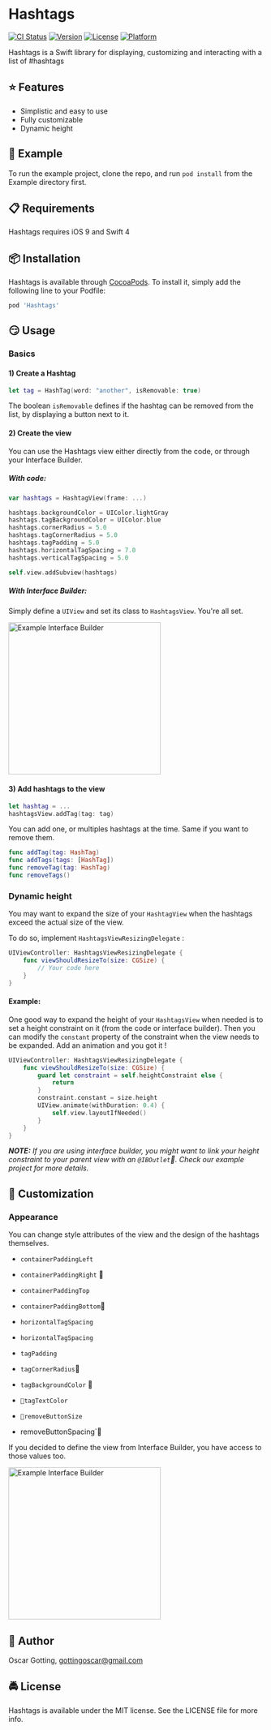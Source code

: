 # Hashtags

[![CI Status](https://img.shields.io/travis/gottingoscar@gmail.com/Hashtags.svg?style=flat)](https://travis-ci.org/gottingoscar@gmail.com/Hashtags)
[![Version](https://img.shields.io/cocoapods/v/Hashtags.svg?style=flat)](https://cocoapods.org/pods/Hashtags)
[![License](https://img.shields.io/cocoapods/l/Hashtags.svg?style=flat)](https://cocoapods.org/pods/Hashtags)
[![Platform](https://img.shields.io/cocoapods/p/Hashtags.svg?style=flat)](https://cocoapods.org/pods/Hashtags)


Hashtags is a Swift library for displaying, customizing and interacting with a list of #hashtags

## :star: Features
- Simplistic and easy to use
- Fully customizable
- Dynamic height


##  📲 Example

To run the example project, clone the repo, and run `pod install` from the Example directory first.

## 📋 Requirements

Hashtags requires iOS 9 and Swift 4

##  📦 Installation

Hashtags is available through [CocoaPods](https://cocoapods.org). To install
it, simply add the following line to your Podfile:

```ruby
pod 'Hashtags'
```

## 😏 Usage

### Basics

#### 1) Create a Hashtag

```swift
let tag = HashTag(word: "another", isRemovable: true)
```

The boolean `isRemovable` defines if the hashtag can be removed from the list, by displaying a button next to it.

####  2) Create the view

You can use the Hashtags view either directly from the code, or through your Interface Builder.

#####  With code:

```swift
var hashtags = HashtagView(frame: ...)

hashtags.backgroundColor = UIColor.lightGray
hashtags.tagBackgroundColor = UIColor.blue
hashtags.cornerRadius = 5.0
hashtags.tagCornerRadius = 5.0
hashtags.tagPadding = 5.0
hashtags.horizontalTagSpacing = 7.0
hashtags.verticalTagSpacing = 5.0

self.view.addSubview(hashtags)
```

#####  With Interface Builder:

Simply define a `UIView` and set its class to `HashtagsView`. You're all set.

<p align="left">
    <img src="https://raw.githubusercontent.com/frenchfalcon/Hashtags/master/Artwork/ib-class-example.png" width="300" alt="Example Interface Builder"/>
</p>

#### 3) Add hashtags to the view

```swift
let hashtag = ...
hashtagsView.addTag(tag: tag)
```

You can add one, or multiples hashtags at the time. Same if you want to remove them.

```swift
func addTag(tag: HashTag)
func addTags(tags: [HashTag])
func removeTag(tag: HashTag)
func removeTags()
```

### Dynamic height

You may want to expand the size of your `HashtagView` when the hashtags exceed the actual size of the view.

To do so, implement `HashtagsViewResizingDelegate` :

```swift
UIViewController: HashtagsViewResizingDelegate {
	func viewShouldResizeTo(size: CGSize) {
		// Your code here
	}
}
```

#### Example:

One good way to expand the height of your `HashtagsView`  when needed is to set a height constraint on it (from the code or interface builder). Then you can modify the `constant` property of the constraint when the view needs to be expanded. Add an animation and you got it !


```swift
UIViewController: HashtagsViewResizingDelegate {
	func viewShouldResizeTo(size: CGSize) {
		guard let constraint = self.heightConstraint else {
			return
		}
		constraint.constant = size.height
		UIView.animate(withDuration: 0.4) {
			self.view.layoutIfNeeded()
		}
	}
}
```

***NOTE:** If you are using interface builder, you might want to link your height constraint to your parent view with an `@IBOutlet`. Check our example project for more details.*


##  🎨 Customization

### Appearance

You can change style attributes of the view and the design of the hashtags themselves.

- `containerPaddingLeft`

- `containerPaddingRight` 

- `containerPaddingTop`

- `containerPaddingBottom`

- `horizontalTagSpacing`

- `horizontalTagSpacing`

- `tagPadding`

- `tagCornerRadius`

- `tagBackgroundColor` 

- `tagTextColor`

- `removeButtonSize`

-  removeButtonSpacing`


If you decided to define the view from Interface Builder, you have access to those values too.  

<p align="left">
    <img src="https://raw.githubusercontent.com/frenchfalcon/Hashtags/master/Artwork/ib-outlets-example.png" width="300px" alt="Example Interface Builder"/>
</p>

## 👱 Author

Oscar Gotting, gottingoscar@gmail.com

## 🚔 License

Hashtags is available under the MIT license. See the LICENSE file for more info.
